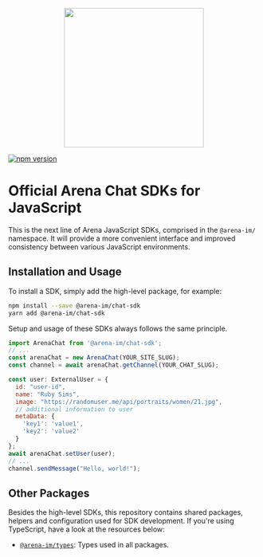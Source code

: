 <p align="center">
  <a href="https://arena.im" target="_blank" align="center">
    <img src="https://dashboard-sandbox.arena.im/js/imgs/arena-logo-purple.png" width="280">
  </a>
  <br />
</p>

[![npm version](https://img.shields.io/npm/v/@arena-im/chat-sdk.svg)](https://www.npmjs.com/package/@arena-im/chat-sdk)

# Official Arena Chat SDKs for JavaScript

This is the next line of Arena JavaScript SDKs, comprised in the `@arena-im/` namespace. It will provide a more
convenient interface and improved consistency between various JavaScript environments.

## Installation and Usage

To install a SDK, simply add the high-level package, for example:

```sh
npm install --save @arena-im/chat-sdk
yarn add @arena-im/chat-sdk
```

Setup and usage of these SDKs always follows the same principle.

```javascript
import ArenaChat from '@arena-im/chat-sdk';
// ...
const arenaChat = new ArenaChat(YOUR_SITE_SLUG);
const channel = await arenaChat.getChannel(YOUR_CHAT_SLUG);

const user: ExternalUser = {
  id: "user-id",
  name: "Ruby Sims",
  image: "https://randomuser.me/api/portraits/women/21.jpg",
  // additional information to user
  metaData: {
    'key1': 'value1',
    'key2': 'value2'
  }
};
await arenaChat.setUser(user);
// ...
channel.sendMessage("Hello, world!");

```

## Other Packages

Besides the high-level SDKs, this repository contains shared packages, helpers and configuration used for SDK
development. If you're using TypeScript, have a look at the resources below:

- [`@arena-im/types`](https://github.com/stationfy/arena-chat-sdk/tree/develop/packages/types): Types used in all packages.
